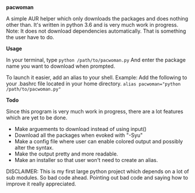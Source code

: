 **pacwoman**

A simple AUR helper which only downloads the packages and does nothing other than. It's written in python 3.6 and is very much work in progress.
Note: It does not download dependencies automatically. That is something the user have to do.

**Usage**

In your terminal, type ```python /path/to/pacwoman.py```
And enter the package name you want to download when prompted.

To launch it easier, add an alias to your shell.
Example:
Add the following to your .bashrc file located in your home directory.
```alias pacwoman="python /path/to/pacwoman.py"```

**Todo**

Since this program is very much work in progress, there are a lot features which are yet to be done.
- Make arguements to download instead of using input()
- Download all the packages when evoked with "-Syu"
- Make a config file where user can enable colored output and possibly alter the syntax.
- Make the output pretty and more readable.
- Make an installer so that user won't need to create an alias.

DISCLAIMER: This is my first large python project which depends on a lot of sub modules. So bad code ahead. Pointing out bad code and saying how to improve it really appreciated.
